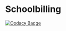 # Schoolbilling

[![Codacy Badge](https://api.codacy.com/project/badge/Grade/d89472272c80427aa556be3d2a31ea57)](https://app.codacy.com/gh/stepin105061/Schoolbilling?utm_source=github.com&utm_medium=referral&utm_content=stepin105061/Schoolbilling&utm_campaign=Badge_Grade)

